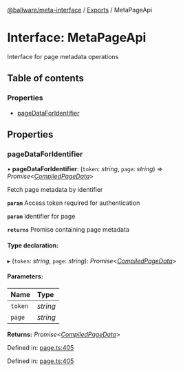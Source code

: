 [@ballware/meta-interface](../README.md) / [Exports](../modules.md) / MetaPageApi

# Interface: MetaPageApi

Interface for page metadata operations

## Table of contents

### Properties

- [pageDataForIdentifier](metapageapi.md#pagedataforidentifier)

## Properties

### pageDataForIdentifier

• **pageDataForIdentifier**: (`token`: *string*, `page`: *string*) => *Promise*<[*CompiledPageData*](compiledpagedata.md)\>

Fetch page metadata by identifier

**`param`** Access token required for authentication

**`param`** Identifier for page

**`returns`** Promise containing page metadata

#### Type declaration:

▸ (`token`: *string*, `page`: *string*): *Promise*<[*CompiledPageData*](compiledpagedata.md)\>

#### Parameters:

Name | Type |
:------ | :------ |
`token` | *string* |
`page` | *string* |

**Returns:** *Promise*<[*CompiledPageData*](compiledpagedata.md)\>

Defined in: [page.ts:405](https://github.com/ballware/ballware-client/blob/5f55ce4/packages/meta-interface/src/page.ts#L405)

Defined in: [page.ts:405](https://github.com/ballware/ballware-client/blob/5f55ce4/packages/meta-interface/src/page.ts#L405)
